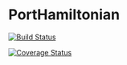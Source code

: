 # PortHamiltonian

[![Build Status](https://travis-ci.org/flavioluiz/PortHamiltonian.svg?branch=master)](https://travis-ci.org/flavioluiz/PortHamiltonian)

[![Coverage Status](https://coveralls.io/repos/github/flavioluiz/PortHamiltonian/badge.svg?branch=master)](https://coveralls.io/github/flavioluiz/PortHamiltonian?branch=master)
